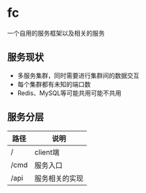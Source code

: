 # fc

一个自用的服务框架以及相关的服务

## 服务现状

- 多服务集群，同时需要进行集群间的数据交互
- 每个集群都有未知的端口数
- Redis、MySQL等可能共用可能不共用

## 服务分层

| 路径   | 说明      |
|------|---------|
| /    | client端 |
| /cmd | 服务入口    |
| /api | 服务相关的实现 |
